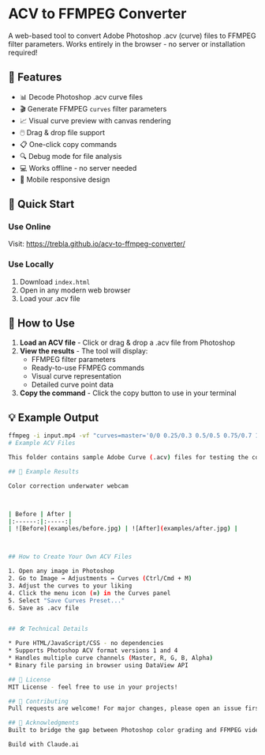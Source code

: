 # ACV to FFMPEG Converter

A web-based tool to convert Adobe Photoshop .acv (curve) files to FFMPEG filter parameters. Works entirely in the browser - no server or installation required!

## 🎯 Features

- 📊 Decode Photoshop .acv curve files
- 🎬 Generate FFMPEG `curves` filter parameters
- 📈 Visual curve preview with canvas rendering
- 🖱️ Drag & drop file support
- 📋 One-click copy commands
- 🔍 Debug mode for file analysis
- 💻 Works offline - no server needed
- 📱 Mobile responsive design

## 🚀 Quick Start

### Use Online
Visit: https://trebla.github.io/acv-to-ffmpeg-converter/

### Use Locally
1. Download `index.html`
2. Open in any modern web browser
3. Load your .acv file

## 📖 How to Use

1. **Load an ACV file** - Click or drag & drop a .acv file from Photoshop
2. **View the results** - The tool will display:
   - FFMPEG filter parameters
   - Ready-to-use FFMPEG commands
   - Visual curve representation
   - Detailed curve point data
3. **Copy the command** - Click the copy button to use in your terminal

## 💡 Example Output
```bash
ffmpeg -i input.mp4 -vf "curves=master='0/0 0.25/0.3 0.5/0.5 0.75/0.7 1/1'" output.mp4
# Example ACV Files

This folder contains sample Adobe Curve (.acv) files for testing the converter.

## 🎨 Example Results

Color correction underwater webcam



| Before | After |
|:------:|:-----:|
| ![Before](examples/before.jpg) | ![After](examples/after.jpg) |



## How to Create Your Own ACV Files

1. Open any image in Photoshop
2. Go to Image → Adjustments → Curves (Ctrl/Cmd + M)
3. Adjust the curves to your liking
4. Click the menu icon (≡) in the Curves panel
5. Select "Save Curves Preset..."
6. Save as .acv file


## 🛠️ Technical Details

* Pure HTML/JavaScript/CSS - no dependencies
* Supports Photoshop ACV format versions 1 and 4
* Handles multiple curve channels (Master, R, G, B, Alpha)
* Binary file parsing in browser using DataView API

## 📄 License
MIT License - feel free to use in your projects!

## 🤝 Contributing
Pull requests are welcome! For major changes, please open an issue first.

## 🙏 Acknowledgments
Built to bridge the gap between Photoshop color grading and FFMPEG video processing.

Build with Claude.ai
